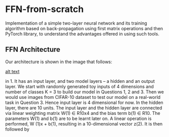 # FFN-from-scratch
Implementation of a simple two-layer neural network and its training algorithm based on back-propagation using first matrix operations and then PyTorch library, to understand the advantages offered in using such tools.

## FFN Architecture



Our architecture is shown in the image that follows:

[alt text](https://github.com/Fraquia/FNN-from-scratch/architecture.png?raw=true)

in 1. It has an input layer, and two model layers – a hidden and an output layer. We start with randomly generated toy inputs of 4 dimensions and number of classes K = 3 to build our model in Questions 1, 2 and 3. Then we would use images from CIFAR-10 dataset to test our model on a real-world task in Question 3. Hence input layer is 4 dimensional for now.
In the hidden layer, there are 10 units. The input layer and the hidden layer are connected via linear weighting matrix W(1) ∈ R10x4 and the bias term b(1) ∈ R10. The parameters W(1) and b(1) are to be learnt later on. A linear operation is performed, W (1)x + b(1), resulting in a 10-dimensional vector z(2). It is then followed by
